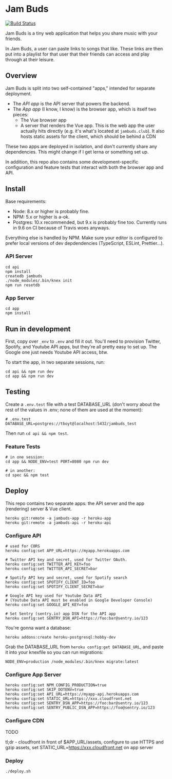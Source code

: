 # Jam Buds

[![Build Status](https://travis-ci.org/thomasboyt/jam-buds.svg?branch=master)](https://travis-ci.org/thomasboyt/jam-buds)

Jam Buds is a tiny web application that helps you share music with your friends.

In Jam Buds, a user can paste links to songs that like. These links are then put into a playlist for that user that their friends can access and play through at their leisure.

## Overview

Jam Buds is split into two self-contained "apps," intended for separate deployment.

* The *API app* is the API server that powers the backend.
* The *App app* (I know, I know) is the browser app, which is itself two pieces:
    * The Vue browser app
    * A server that renders the Vue app. This is the web app the user actually hits directly (e.g. it's what's located at `jambuds.club`). It also hosts static assets for the client, which should be behind a CDN

These two apps are deployed in isolation, and don't currently share any dependencies. This might change if I get lerna or something set up.

In addition, this repo also contains some development-specific configuration and feature tests that interact with both the browser app and API.

## Install

Base requirements:

* Node: 8.x or higher is probably fine.
* NPM: 5.x or higher is a-ok.
* Postgres: 10.x recommended, but 9.x is probably fine too. Currently runs in 9.6 on CI because of Travis woes anyways.

Everything else is handled by NPM. Make sure your editor is configured to prefer local versions of dev depdendencies (TypeScript, ESLint, Prettier...).

### API Server

```
cd api
npm install
createdb jambuds
./node_modules/.bin/knex init
npm run resetdb
```

### App Server

```
cd app
npm install
```

## Run in development

First, copy over `_env` to `.env` and fill it out. You'll need to provision Twitter, Spotify, and Youtube API apps, but they're all pretty easy to set up. The Google one just needs Youtube API access, btw.

To start the app, in two separate sessions, run:

```
cd api && npm run dev
cd app && npm run dev
```

## Testing

Create a `.env.test` file with a test DATABASE_URL (don't worry about the rest of the values in .env; none of them are used at the moment):

```
# .env.test
DATABASE_URL=postgres://tboyt@localhost:5432/jambuds_test
```

Then run `cd api && npm test`.

### Feature Tests

```
# in one session:
cd app && NODE_ENV=test PORT=8080 npm run dev

# in another:
cd spec && npm test
```

## Deploy

This repo contains two separate apps: the API server and the app (rendering) server & Vue client.

```
heroku git:remote -a jambuds-app -r heroku-app
heroku git:remote -a jambuds-api -r heroku-api
```

### Configure API

```
# used for CORS
heroku config:set APP_URL=https://myapp.herokuapps.com

# Twitter API key and secret, used for Twitter OAuth.
heroku config:set TWITTER_API_KEY=foo
heroku config:set TWITTER_API_SECRET=bar

# Spotify API key and secret, used for Spotify search
heroku config:set SPOTIFY_CLIENT_ID=foo
heroku config:set SPOTIFY_CLIENT_SECRET=bar

# Google API key used for Youtube Data API
# (Youtube Data API must be enabled in Google Developer Console)
heroku config:set GOOGLE_API_KEY=foo

# Set Sentry (sentry.io) app DSN for the API app
heroku config:set SENTRY_DSN_API=https://foo:bar@sentry.io/123
```

You're gonna want a database:

```
heroku addons:create heroku-postgresql:hobby-dev
```

Grab the DATABASE_URL from `heroku config:get DATABASE_URL`, and paste it into your knexfile so you can run migrations:

```
NODE_ENV=production /node_modules/.bin/knex migrate:latest
```

### Configure App Server

```
heroku config:set NPM_CONFIG_PRODUCTION=true
heroku config:set SKIP_DOTENV=true
heroku config:set API_URL=https://myapp-api.herokuapps.com
heroku config:set STATIC_URL=https://xxx.cloudfront.net
heroku config:set SENTRY_DSN_APP=https://foo:bar@sentry.io/123
heroku config:set SENTRY_PUBLIC_DSN_APP=https://foo@sentry.io/123
```

### Configure CDN

TODO

tl;dr - cloudfront in front of $APP_URL/assets, configure to use HTTPS and gzip assets, set STATIC_URL=https://xxx.cloudfront.net on app server

### Deploy

```
./deploy.sh
```